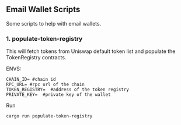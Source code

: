 ## Email Wallet Scripts

Some scripts to help with email wallets.

### 1. populate-token-registry

This will fetch tokens from Uniswap default token list and populate the TokenRegistry contracts.

ENVS:
```
CHAIN_ID= #chain id
RPC_URL= #rpc url of the chain
TOKEN_REGISTRY=  #address of the token registry
PRIVATE_KEY=  #private key of the wallet
```

Run

```bash
cargo run populate-token-registry
```